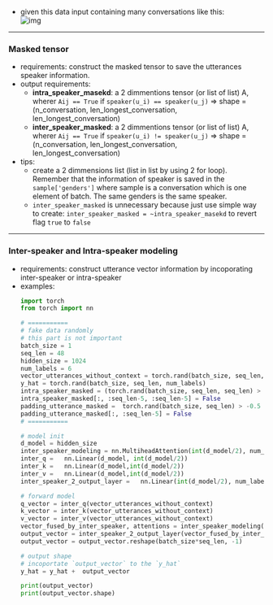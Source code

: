 - given this data input containing many conversations like this:  
  ![img](../../img/masked.png)
--- 

### Masked tensor 
- requirements: construct the masked tensor to save the utterances speaker information. 
- output requirements: 
    - **intra_speaker_masekd**: a 2 dimmentions tensor (or list of list) A, wherer `Aij == True` if `speaker(u_i) == speaker(u_j)` => shape = (n_conversation, len_longest_conversation, len_longest_conversation)
    - **inter_speaker_masked**: a 2 dimmentions tensor (or list of list) A, wherer `Aij == True` if `speaker(u_i) != speaker(u_j)`  => shape = (n_conversation, len_longest_conversation, len_longest_conversation)
- tips:  
  - create a 2 dimmensions list (list in list by using 2 for loop). Remember that the information of speaker is saved in the `sample['genders']` where sample is a conversation which is one element of batch.  The same genders is the same speaker. 
  - `inter_speaker_masked` is unnecessary because just use simple way to create: `inter_speaker_masked = ~intra_speaker_masekd` to revert flag `true` to `false`
--- 
### Inter-speaker and Intra-speaker modeling 
- requirements: construct utterance vector information by incoporating inter-speaker or intra-speaker 
- examples: 
  ```python 
  import torch 
  from torch import nn

  # ===========
  # fake data randomly 
  # this part is not important 
  batch_size = 1
  seq_len = 48
  hidden_size = 1024
  num_labels = 6
  vector_utterances_without_context = torch.rand(batch_size, seq_len, hidden_size)
  y_hat = torch.rand(batch_size, seq_len, num_labels)
  intra_speaker_masked = (torch.rand(batch_size, seq_len, seq_len) > -0.5)
  intra_speaker_masked[:, :seq_len-5, :seq_len-5] = False
  padding_utterance_masked =  torch.rand(batch_size, seq_len) > -0.5
  padding_utterance_masked[:, :seq_len-5] = False
  # ===========

  # model init 
  d_model = hidden_size
  inter_speaker_modeling = nn.MultiheadAttention(int(d_model/2), num_heads=8, dropout=0.2, batch_first=True)
  inter_q =   nn.Linear(d_model, int(d_model/2))  
  inter_k =   nn.Linear(d_model,int(d_model/2))  
  inter_v =   nn.Linear(d_model,int(d_model/2))  
  inter_speaker_2_output_layer =   nn.Linear(int(d_model/2), num_labels)  

  # forward model 
  q_vector = inter_q(vector_utterances_without_context)
  k_vector = inter_k(vector_utterances_without_context)
  v_vector = inter_v(vector_utterances_without_context)
  vector_fused_by_inter_speaker, attentions = inter_speaker_modeling(q_vector, k_vector, v_vector, attn_mask=(intra_speaker_masked).repeat(8,1,1), key_padding_mask=padding_utterance_masked)
  output_vector = inter_speaker_2_output_layer(vector_fused_by_inter_speaker)
  output_vector = output_vector.reshape(batch_size*seq_len, -1)

  # output shape 
  # incoportate `output_vector` to the `y_hat`
  y_hat = y_hat +  output_vector

  print(output_vector)
  print(output_vector.shape)
  ```